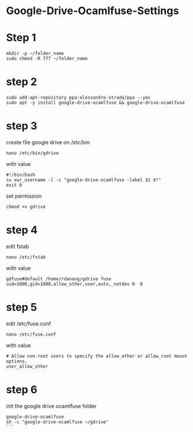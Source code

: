 # Google-Drive-Ocamlfuse-Settings

# Step 1
```
mkdir -p ~/folder_name
sudo chmod -R 777 ~/folder_name
```

# step 2
```
sudo add-apt-repository ppa:alessandro-strada/ppa --yes
sudo apt -y install google-drive-ocamlfuse && google-drive-ocamlfuse
```

# step 3

create file google drive on /etc/bin 
```
nano /etc/bin/gdrive
```
with value
```
#!/bin/bash
su our_username -l -c "google-drive-ocamlfuse -label $1 $*"
exit 0
```
set permission
```
chmod +x gdrive
```

# step 4
edit fstab
```
nano /etc/fstab
```
with value
```
gdfuse#default /home/rdanang/gdrive fuse uid=1000,gid=1000,allow_other,user,auto,_netdev 0  0
```

# step 5
edit /etc/fuse.conf
```
nano /etc/fuse.conf
```
with value
```
# Allow non-root users to specify the allow_other or allow_root mount options.
user_allow_other
```

# step 6
init the google drive ocamlfuse folder
````
google-drive-ocamlfuse
sh -c "google-drive-ocamlfuse ~/gdrive"
```

